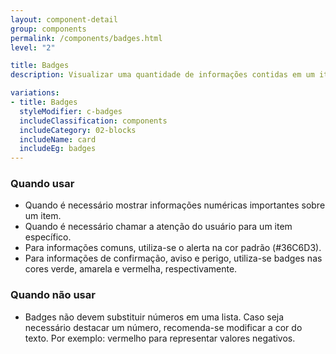 ```yaml
---
layout: component-detail
group: components
permalink: /components/badges.html
level: "2"

title: Badges
description: Visualizar uma quantidade de informações contidas em um item específico

variations:
- title: Badges
  styleModifier: c-badges
  includeClassification: components
  includeCategory: 02-blocks
  includeName: card
  includeEg: badges
---
```


### Quando usar
- Quando é necessário mostrar informações numéricas importantes sobre um item.
- Quando é necessário chamar a atenção do usuário para um item específico.
- Para informações comuns, utiliza-se o alerta na cor padrão (#36C6D3).
- Para informações de confirmação, aviso e perigo, utiliza-se badges nas cores verde, amarela e vermelha, respectivamente.

### Quando não usar
- Badges não devem substituir números em uma lista. Caso seja necessário destacar um número, recomenda-se modificar a cor do texto. Por exemplo: vermelho para representar valores negativos.
